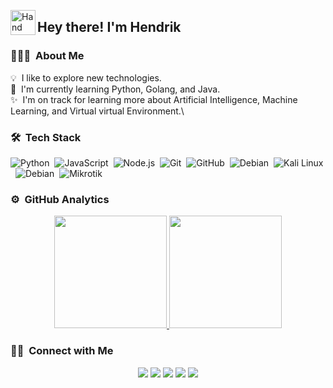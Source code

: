<img alt="Hand" src="./assets/Hand%20Wave.gif" width='40' align="left"/><h2>Hey there! I'm Hendrik</h2>

### 👨🏻‍💻 &nbsp;About Me

💡 &nbsp;I like to explore new technologies.\
🌱 &nbsp;I'm currently learning Python, Golang, and Java.\
✨ &nbsp;I'm on track for learning more about Artificial Intelligence, Machine Learning, and Virtual virtual Environment.\

### 🛠 &nbsp;Tech Stack

![Python](https://img.shields.io/badge/-Python-05122A?style=flat&logo=python)&nbsp;
![JavaScript](https://img.shields.io/badge/-JavaScript-05122A?style=flat&logo=javascript)&nbsp;
![Node.js](https://img.shields.io/badge/-Node.js-05122A?style=flat&logo=node.js)&nbsp;
![Git](https://img.shields.io/badge/-Git-05122A?style=flat&logo=git)&nbsp;
![GitHub](https://img.shields.io/badge/-GitHub-05122A?style=flat&logo=github)&nbsp;
![Debian](https://img.shields.io/badge/-Debian-c95534?style=flat&logo=debian)&nbsp;
![Kali Linux](https://img.shields.io/badge/-Kali%20Linux-cfcaa1?style=flat&logo=kali-linux)&nbsp;
![Debian](https://img.shields.io/badge/-Proxmox%20Virtual%20Environment-21211c?style=flat&logo=Proxmox)&nbsp;
![Mikrotik](https://img.shields.io/badge/-Mikrotik-21211c?style=flat&logo=Mikrotik)&nbsp;
### ⚙️ &nbsp;GitHub Analytics

<p align="center">
<a href="https://github.com/AVS1508">
  <img height="180em" src="https://github-readme-stats-eight-theta.vercel.app/api?username=hendprw&show_icons=true&theme=algolia&include_all_commits=true&count_private=true"/>
  <img height="180em" src="https://github-readme-stats-eight-theta.vercel.app/api/top-langs/?username=hendprw&layout=compact&langs_count=8&theme=algolia"/>
</a>
</p>

### 🤝🏻 &nbsp;Connect with Me

<p align="center">
<a href="https://lindungidata.my.id/hendprw"><img src="https://img.shields.io/badge/-adityavsingh.com-3423A6?style=flat&logo=Google-Chrome&logoColor=white"/></a>
<a href="[https://www.linkedin.com/in/hendprwt"><img src="https://img.shields.io/badge/-Aditya%20Vikram%20Singh-0077B5?style=flat&logo=Linkedin&logoColor=white"/></a>
<a href="mailto:hendrikpurwanto281@gmail.com"><img src="https://img.shields.io/badge/-avsingh@umass.edu-D14836?style=flat&logo=Gmail&logoColor=white"/></a>
<a href="https://instagram.com/hendrikprw"><img src="https://img.shields.io/badge/-@adityavs__-E4405F?style=flat&logo=Instagram&logoColor=white"/></a>
<a href="https://facebook.com/hendrikprwt"><img src="https://img.shields.io/badge/-@AVS1508-1877F2?style=flat&logo=Facebook&logoColor=white"/></a>
</p>
